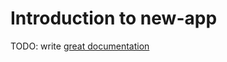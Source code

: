 # Introduction to new-app

TODO: write [great documentation](http://jacobian.org/writing/what-to-write/)
